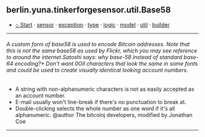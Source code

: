 ## berlin.yuna.tinkerforgesensor.util.Base58
* [⌂ Start](https:/github.com/YunaBraska/tinkerforge-sensor/blob/master/readmeDoc/README.md) · [sensor](https://github.com/YunaBraska/tinkerforge-sensor/blob/master/readmeDoc/berlin/yuna/tinkerforgesensor/model/sensor/README.md) · [exception](https://github.com/YunaBraska/tinkerforge-sensor/blob/master/readmeDoc/berlin/yuna/tinkerforgesensor/model/exception/README.md) · [type](https://github.com/YunaBraska/tinkerforge-sensor/blob/master/readmeDoc/berlin/yuna/tinkerforgesensor/model/type/README.md) · [logic](https://github.com/YunaBraska/tinkerforge-sensor/blob/master/readmeDoc/berlin/yuna/tinkerforgesensor/logic/README.md) · [model](https://github.com/YunaBraska/tinkerforge-sensor/blob/master/readmeDoc/berlin/yuna/tinkerforgesensor/model/README.md) · [util](https://github.com/YunaBraska/tinkerforge-sensor/blob/master/readmeDoc/berlin/yuna/tinkerforgesensor/util/README.md) · [builder](https://github.com/YunaBraska/tinkerforge-sensor/blob/master/readmeDoc/berlin/yuna/tinkerforgesensor/model/builder/README.md)

---
###### A custom form of base58 is used to encode Bitcoin addresses. Note that this is not the same base58 as used by Flickr, which you may see reference to around the internet.Satoshi says: why base-58 instead of standard base-64 encoding?* Don't want 0OIl characters that look the same in some fonts and could be used to create visually identical looking account numbers.
 * A string with non-alphanumeric characters is not as easily accepted as an account number.
 * E-mail usually won't line-break if there's no punctuation to break at.
 * Double-clicking selects the whole number as one word if it's all alphanumeric. @author The bitcoinj developers, modified by Jonathan Coe

--- 
